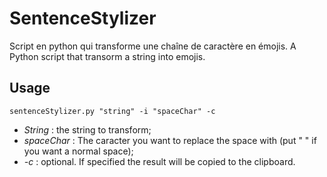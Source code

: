 # SentenceStylizer
Script en python qui transforme une chaîne de caractère en émojis.
A Python script that transorm a string into emojis.

## Usage
```sentenceStylizer.py "string" -i "spaceChar" -c```
- _String_ : the string to transform;
- _spaceChar_ : The caracter you want to replace the space with (put " " if you want a normal space);
- _-c_ : optional. If specified the result will be copied to the clipboard.
